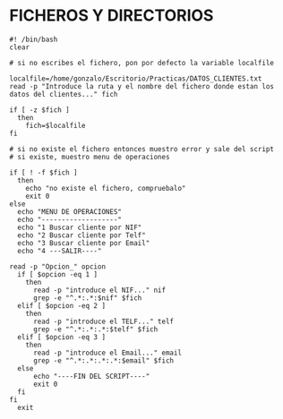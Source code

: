 # FICHEROS Y DIRECTORIOS
    #! /bin/bash
    clear

    # si no escribes el fichero, pon por defecto la variable localfile

    localfile=/home/gonzalo/Escritorio/Practicas/DATOS_CLIENTES.txt
    read -p "Introduce la ruta y el nombre del fichero donde estan los datos del clientes..." fich

    if [ -z $fich ] 
      then    
        fich=$localfile
    fi

    # si no existe el fichero entonces muestro error y sale del script
    # si existe, muestro menu de operaciones

    if [ ! -f $fich ]
      then
        echo "no existe el fichero, compruebalo"
        exit 0
    else    
      echo "MENU DE OPERACIONES"
      echo "-------------------"
      echo "1 Buscar cliente por NIF"
      echo "2 Buscar cliente por Telf"
      echo "3 Buscar cliente por Email"
      echo "4 ---SALIR----"
    
    read -p "Opcion_" opcion
      if [ $opcion -eq 1 ]
        then
          read -p "introduce el NIF..." nif
          grep -e "^.*:.*:$nif" $fich
      elif [ $opcion -eq 2 ]
        then
          read -p "introduce el TELF..." telf
          grep -e "^.*:.*:.*:$telf" $fich
      elif [ $opcion -eq 3 ]
        then    
          read -p "introduce el Email..." email
          grep -e "^.*:.*:.*:.*:$email" $fich
      else
          echo "----FIN DEL SCRIPT----"
          exit 0
      fi
    fi
      exit

